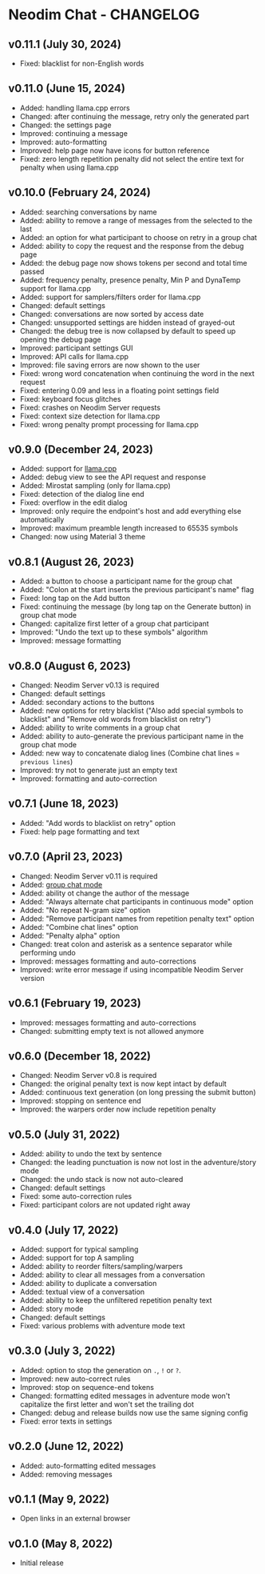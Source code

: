 # Neodim Chat - CHANGELOG


## v0.11.1 (July 30, 2024)

- Fixed: blacklist for non-English words


## v0.11.0 (June 15, 2024)

- Added: handling llama.cpp errors
- Changed: after continuing the message, retry only the generated part
- Changed: the settings page
- Improved: continuing a message
- Improved: auto-formatting
- Improved: help page now have icons for button reference
- Fixed: zero length repetition penalty did not select the entire text for penalty when using llama.cpp


## v0.10.0 (February 24, 2024)

- Added: searching conversations by name
- Added: ability to remove a range of messages from the selected to the last
- Added: an option for what participant to choose on retry in a group chat
- Added: ability to copy the request and the response from the debug page
- Added: the debug page now shows tokens per second and total time passed
- Added: frequency penalty, presence penalty, Min P and DynaTemp support for llama.cpp
- Added: support for samplers/filters order for llama.cpp
- Changed: default settings
- Changed: conversations are now sorted by access date
- Changed: unsupported settings are hidden instead of grayed-out
- Changed: the debug tree is now collapsed by default to speed up opening the debug page
- Improved: participant settings GUI
- Improved: API calls for llama.cpp
- Improved: file saving errors are now shown to the user
- Fixed: wrong word concatenation when continuing the word in the next request
- Fixed: entering 0.09 and less in a floating point settings field
- Fixed: keyboard focus glitches
- Fixed: crashes on Neodim Server requests
- Fixed: context size detection for llama.cpp
- Fixed: wrong penalty prompt processing for llama.cpp


## v0.9.0 (December 24, 2023)

- Added: support for [llama.cpp](https://github.com/ggerganov/llama.cpp)
- Added: debug view to see the API request and response
- Added: Mirostat sampling (only for llama.cpp)
- Fixed: detection of the dialog line end
- Fixed: overflow in the edit dialog
- Improved: only require the endpoint's host and add everything else automatically
- Improved: maximum preamble length increased to 65535 symbols
- Changed: now using Material 3 theme


## v0.8.1 (August 26, 2023)

- Added: a button to choose a participant name for the group chat
- Added: "Colon at the start inserts the previous participant's name" flag
- Fixed: long tap on the Add button
- Fixed: continuing the message (by long tap on the Generate button) in group chat mode
- Changed: capitalize first letter of a group chat participant
- Improved: "Undo the text up to these symbols" algorithm
- Improved: message formatting


## v0.8.0 (August 6, 2023)

- Changed: Neodim Server v0.13 is required
- Changed: default settings
- Added: secondary actions to the buttons
- Added: new options for retry blacklist
  ("Also add special symbols to blacklist" and "Remove old words from blacklist on retry")
- Added: ability to write comments in a group chat
- Added: ability to auto-generate the previous participant name in the group chat mode
- Added: new way to concatenate dialog lines (Combine chat lines = `previous lines`)
- Improved: try not to generate just an empty text
- Improved: formatting and auto-correction


## v0.7.1 (June 18, 2023)

- Added: "Add words to blacklist on retry" option
- Fixed: help page formatting and text


## v0.7.0 (April 23, 2023)

- Changed: Neodim Server v0.11 is required
- Added: [group chat mode](README.md#group-chat-mode)
- Added: ability ot change the author of the message
- Added: "Always alternate chat participants in continuous mode" option
- Added: "No repeat N-gram size" option
- Added: "Remove participant names from repetition penalty text" option
- Added: "Combine chat lines" option
- Added: "Penalty alpha" option
- Changed: treat colon and asterisk as a sentence separator while performing undo
- Improved: messages formatting and auto-corrections
- Improved: write error message if using incompatible Neodim Server version


## v0.6.1 (February 19, 2023)

- Improved: messages formatting and auto-corrections
- Changed: submitting empty text is not allowed anymore


## v0.6.0 (December 18, 2022)

- Changed: Neodim Server v0.8 is required
- Changed: the original penalty text is now kept intact by default
- Added: continuous text generation (on long pressing the submit button)
- Improved: stopping on sentence end
- Improved: the warpers order now include repetition penalty


## v0.5.0 (July 31, 2022)

- Added: ability to undo the text by sentence
- Changed: the leading punctuation is now not lost in the adventure/story mode
- Changed: the undo stack is now not auto-cleared
- Changed: default settings
- Fixed: some auto-correction rules
- Fixed: participant colors are not updated right away


## v0.4.0 (July 17, 2022)

- Added: support for typical sampling
- Added: support for top A sampling
- Added: ability to reorder filters/sampling/warpers
- Added: ability to clear all messages from a conversation
- Added: ability to duplicate a conversation
- Added: textual view of a conversation
- Added: ability to keep the unfiltered repetition penalty text
- Added: story mode
- Changed: default settings
- Fixed: various problems with adventure mode text


## v0.3.0 (July 3, 2022)

- Added: option to stop the generation on `.`, `!` or `?`.
- Improved: new auto-correct rules
- Improved: stop on sequence-end tokens
- Changed: formatting edited messages in adventure mode
  won't capitalize the first letter and won't set the trailing dot
- Changed: debug and release builds now use the same signing config
- Fixed: error texts in settings


## v0.2.0 (June 12, 2022)

- Added: auto-formatting edited messages
- Added: removing messages


## v0.1.1 (May 9, 2022)

- Open links in an external browser


## v0.1.0 (May 8, 2022)

- Initial release
